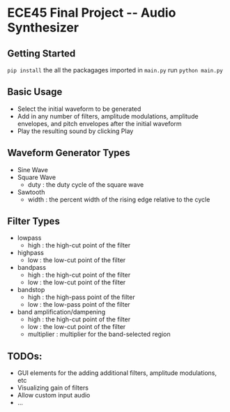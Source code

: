 # ECE45 Final Project -- Audio Synthesizer
## Getting Started
`pip install` the all the packagages imported in `main.py`
run `python main.py`

## Basic Usage
- Select the initial waveform to be generated
- Add in any number of filters, amplitude modulations, amplitude envelopes, and pitch envelopes after the initial waveform
- Play the resulting sound by clicking Play

## Waveform Generator Types
- Sine Wave
- Square Wave
    - duty : the duty cycle of the square wave
- Sawtooth
    - width : the percent width of the rising edge relative to the cycle

## Filter Types
- lowpass
    - high : the high-cut point of the filter
- highpass
    - low : the low-cut point of the filter
- bandpass
    - high : the high-cut point of the filter
    - low : the low-cut point of the filter
- bandstop
    - high : the high-pass point of the filter
    - low : the low-pass point of the filter
- band amplification/dampening
    - high : the high-cut point of the filter
    - low : the low-cut point of the filter
    - multiplier : multiplier for the band-selected region

## TODOs:
- GUI elements for the adding additional filters, amplitude modulations, etc
- Visualizing gain of filters
- Allow custom input audio
- ...